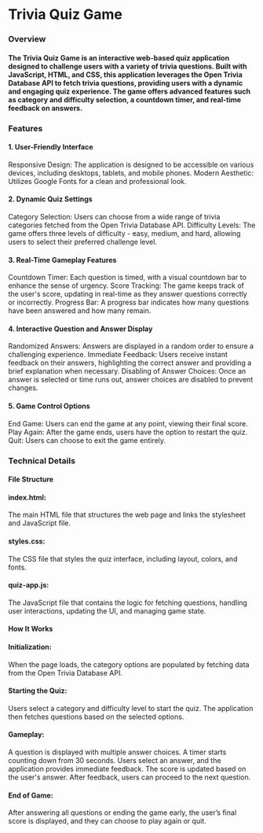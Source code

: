<h1>Trivia Quiz Game</h1>
<h3>Overview</h3>
<h4>The Trivia Quiz Game is an interactive web-based quiz application designed to challenge users with a variety of trivia questions. Built with JavaScript, HTML, and CSS, this application leverages the Open Trivia Database API to fetch trivia questions, providing users with a dynamic and engaging quiz experience. The game offers advanced features such as category and difficulty selection, a countdown timer, and real-time feedback on answers.</h4>

<h3>Features</h3>

<h4>1. User-Friendly Interface</h4>
Responsive Design: The application is designed to be accessible on various devices, including desktops, tablets, and mobile phones.
Modern Aesthetic: Utilizes Google Fonts for a clean and professional look.
<h4>2. Dynamic Quiz Settings</h4>
Category Selection: Users can choose from a wide range of trivia categories fetched from the Open Trivia Database API.
Difficulty Levels: The game offers three levels of difficulty - easy, medium, and hard, allowing users to select their preferred challenge level.
<h4>3. Real-Time Gameplay Features</h4>
Countdown Timer: Each question is timed, with a visual countdown bar to enhance the sense of urgency.
Score Tracking: The game keeps track of the user's score, updating in real-time as they answer questions correctly or incorrectly.
Progress Bar: A progress bar indicates how many questions have been answered and how many remain.
<h4>4. Interactive Question and Answer Display</h4>
Randomized Answers: Answers are displayed in a random order to ensure a challenging experience.
Immediate Feedback: Users receive instant feedback on their answers, highlighting the correct answer and providing a brief explanation when necessary.
Disabling of Answer Choices: Once an answer is selected or time runs out, answer choices are disabled to prevent changes.
<h4>5. Game Control Options</h4>
End Game: Users can end the game at any point, viewing their final score.
Play Again: After the game ends, users have the option to restart the quiz.
Quit: Users can choose to exit the game entirely.
<h3>Technical Details</h3>
<h4>File Structure</h4>
<h4>index.html:</h4> The main HTML file that structures the web page and links the stylesheet and JavaScript file.
<h4>styles.css:</h4> The CSS file that styles the quiz interface, including layout, colors, and fonts.
<h4>quiz-app.js:</h4> The JavaScript file that contains the logic for fetching questions, handling user interactions, updating the UI, and managing game state.
<h4>How It Works</h4>
<h4>Initialization:</h4> When the page loads, the category options are populated by fetching data from the Open Trivia Database API.
<h4>Starting the Quiz:</h4> Users select a category and difficulty level to start the quiz. The application then fetches questions based on the selected options.
<h4>Gameplay:</h4>
A question is displayed with multiple answer choices.
A timer starts counting down from 30 seconds.
Users select an answer, and the application provides immediate feedback.
The score is updated based on the user's answer.
After feedback, users can proceed to the next question.
<h4>End of Game:</h4> After answering all questions or ending the game early, the user’s final score is displayed, and they can choose to play again or quit.

